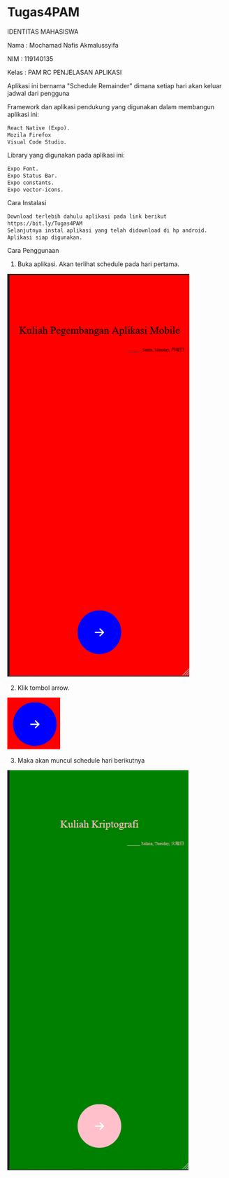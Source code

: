 # Tugas4PAM
IDENTITAS MAHASISWA

Nama : Mochamad Nafis Akmalussyifa

NIM : 119140135

Kelas : PAM RC
PENJELASAN APLIKASI

Aplikasi ini bernama "Schedule Remainder" dimana setiap hari akan keluar jadwal dari pengguna

Framework dan aplikasi pendukung yang digunakan dalam membangun aplikasi ini:

    React Native (Expo).
    Mozila Firefox
    Visual Code Studio.

Library yang digunakan pada aplikasi ini:

    Expo Font.
    Expo Status Bar.
    Expo constants.
    Expo vector-icons.

Cara Instalasi

    Download terlebih dahulu aplikasi pada link berikut https://bit.ly/Tugas4PAM
    Selanjutnya instal aplikasi yang telah didownload di hp android.
    Aplikasi siap digunakan.

Cara Penggunaan

1. Buka aplikasi. Akan terlihat schedule pada hari pertama.

![This is an image](https://github.com/nfsakmal/Tugas4PAM/blob/main/SS/Tampilan%20Hari%20Pertama.png)

2. Klik tombol arrow.

![This is an image](https://github.com/nfsakmal/Tugas4PAM/blob/main/SS/Arrow.png)

3. Maka akan muncul schedule hari berikutnya

![This is an image](https://github.com/nfsakmal/Tugas4PAM/blob/main/SS/Tampilan%20Hari%20Berikut.png)
